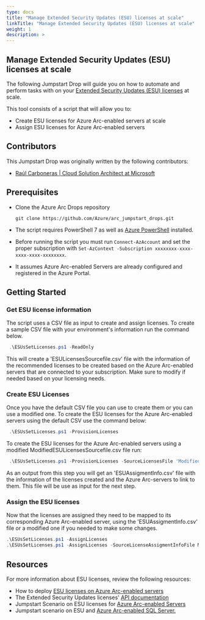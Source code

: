 ```yaml
---
type: docs
title: "Manage Extended Security Updates (ESU) licenses at scale"
linkTitle: "Manage Extended Security Updates (ESU) licenses at scale"
weight: 1
description: >
---
```


## Manage Extended Security Updates (ESU) licenses at scale

The following Jumpstart Drop will guide you on how to automate and perform tasks with on your [Extended Security Updates (ESU) licenses](https://learn.microsoft.com/windows-server/get-started/extended-security-updates-deploy) at scale.

This tool consists of a script that will allow you to:  

- Create ESU licenses for Azure Arc-enabled servers at scale
- Assign ESU licenses for Azure Arc-enabled servers

## Contributors

This Jumpstart Drop was originally written by the following contributors:

- [Raúl Carboneras | Cloud Solution Architect at Microsoft](https://www.linkedin.com/in/ra%C3%BAl-carboneras-37609350/)

## Prerequisites

- Clone the Azure Arc Drops repository

    ```shell
    git clone https://github.com/Azure/arc_jumpstart_drops.git
    ```

- The script requires PowerShell 7 as well as [Azure PowerShell](https://learn.microsoft.com/powershell/azure/install-azure-powershell?view=azps-11.1.0) installed.
- Before running the script you must run `Connect-AzAccount` and set the proper subscription with `Set-AzContext -Subscription xxxxxxxx-xxxx-xxxx-xxxx-xxxxxxxx`.
- It assumes Azure Arc-enabled Servers are already configured and registered in the Azure Portal.

## Getting Started

### Get ESU license information

The script uses a CSV file as input to create and assign licenses. To create a sample CSV file with your environment's information run the command below.

  ```powershell
   .\ESUsSetLicenses.ps1 -ReadOnly
  ```

This will create a 'ESULicensesSourcefile.csv' file  with the information of the recommended licenses to be created based on the Azure Arc-enabled servers that are connected to your subscription. Make sure to modify if needed based on your licensing needs.

### Create ESU Licenses

Once you have the default CSV file you can use to create them or you can use a modified one. To create the ESU licenses for the Azure Arc-enabled servers using the default CSV use the command below:

  ```powershell
   .\ESUsSetLicenses.ps1 -ProvisionLicenses
  ```

To create the ESU licenses for the Azure Arc-enabled servers using a modified ModifiedESULicensesSourcefile.csv file run:

  ```powershell
   .\ESUsSetLicenses.ps1 -ProvisionLicenses -SourceLicensesFile 'ModifiedESULicensesSourcefile.csv'
  ```

As an output from this step you will get an 'ESUAssigmentInfo.csv' file with the information of the licenses created and the Azure Arc-servers to link to them. This file will be use as input for the next step.

### Assign the ESU licenses

Now that the licenses are assigned they need to be mapped to its corresponding Azure Arc-enabled server, using the 'ESUAssigmentInfo.csv' file or a modified one if you needed to make some changes.

  ```powershell
  .\ESUsSetLicenses.ps1 -AssignLicenses
  .\ESUsSetLicenses.ps1 -AssignLicenses -SourceLicenseAssigmentInfoFile ModifiedESUAssigmentInfo.csv
  ```

## Resources

For more information about ESU licenses, review the following resources:

- How to deploy [ESU licenses on Azure Arc-enabled servers](https://learn.microsoft.com/windows-server/get-started/extended-security-updates-deploy)
- The Extended Security Updates licenses' [API documentation](https://learn.microsoft.com/azure/azure-arc/servers/api-extended-security-updates)
- Jumpstart Scenario on ESU licenses for [Azure Arc-enabled Servers](https://azurejumpstart.azure.com/azure_arc_jumpstart/azure_arc_servers/day2/arc_extended_security_updates)
- Jumpstart scenario on ESU and [Azure Arc-enabled SQL Server.](https://azurejumpstart.azure.com/azure_arc_jumpstart/azure_arc_sqlsrv/day2/esu/)
